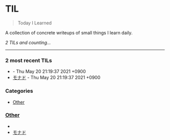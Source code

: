 # TIL
> Today I Learned


A collection of concrete writeups of small things I learn daily.


_2 TILs and counting..._

---

### 2 most recent TILs

- [](Other/category_theory.md) - Thu May 20 21:19:37 2021 +0900
- [モナド](Other/monades.md) - Thu May 20 21:19:37 2021 +0900

### Categories

- [Other](#Other)

### [Other](#Other)
- [](Other/category_theory.md)
- [モナド](Other/monades.md)


